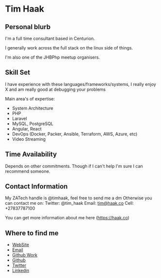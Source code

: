 # Tim Haak

## Personal blurb
I'm a full time consultant based in Centurion.

I generally work across the full stack on the linux side of things.

I'm also one of the JHBPhp meetup organisers.

## Skill Set
I have experience with these languages/frameworks/systems, I really enjoy X and am really good at debugging your problems

Main area's of expertise:
* System Architecture
* PHP
* Laravel
* MySQL, PostgreSQL
* Angular, React
* DevOps (Docker, Packer, Ansible, Terraform, AWS, Azure, etc)
* Video Streaming

## Time Availability
Depends on other commitments. Though if I can't help I'm sure I can recommend someone.

## Contact Information
My ZATech handle is @timhaak, feel free to send me a dm
Otherwise you can contact me on:
Twitter: @tim_haak
Email: tim@haak.co
Cell: +27837787100

You can get more information about me here (https://haak.co)

## Where to find me
* [WebSite](https://haak.co)
* [Email](mailto:no-recruiters-please@janedoe.com)
* [Github Work](https://github.com/haakco)
* [Github](https://github.com/timhaak)
* [Twitter](https://twitter.com/tim_haak)
* [Linkedin](https://www.linkedin.com/in/timhaakco/)  
